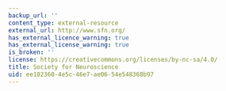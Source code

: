 ```yaml
---
backup_url: ''
content_type: external-resource
external_url: http://www.sfn.org/
has_external_licence_warning: true
has_external_license_warning: true
is_broken: ''
license: https://creativecommons.org/licenses/by-nc-sa/4.0/
title: Society for Neuroscience
uid: ee102360-4e5c-46e7-ae06-54e548368b97
---
```

